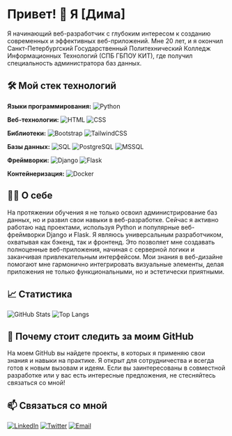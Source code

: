 # Привет! 👋 Я [Дима]

Я начинающий веб-разработчик с глубоким интересом к созданию современных и эффективных веб-приложений. Мне 20 лет, и я окончил Санкт-Петербургский Государственный Политехнический Колледж Информационных Технологий (СПБ ГБПОУ КИТ), где получил специальность администратора баз данных.

## 🛠️ Мой стек технологий

**Языки программирования:**
![Python](https://img.shields.io/badge/Python-3776AB?style=for-the-badge&logo=python&logoColor=white)

**Веб-технологии:**
![HTML](https://img.shields.io/badge/HTML5-E34F26?style=for-the-badge&logo=html5&logoColor=white)
![CSS](https://img.shields.io/badge/CSS3-1572B6?style=for-the-badge&logo=css3&logoColor=white)

**Библиотеки:**
![Bootstrap](https://img.shields.io/badge/Bootstrap-563D7C?style=for-the-badge&logo=bootstrap&logoColor=white)
![TailwindCSS](https://img.shields.io/badge/TailwindCSS-38B2AC?style=for-the-badge&logo=tailwind-css&logoColor=white)

**Базы данных:**
![SQL](https://img.shields.io/badge/SQL-4479A1?style=for-the-badge&logo=sql&logoColor=white)
![PostgreSQL](https://img.shields.io/badge/PostgreSQL-336791?style=for-the-badge&logo=postgresql&logoColor=white)
![MSSQL](https://img.shields.io/badge/Microsoft%20SQL%20Server-CC2927?style=for-the-badge&logo=microsoft-sql-server&logoColor=white)

**Фреймворки:**
![Django](https://img.shields.io/badge/Django-092E20?style=for-the-badge&logo=django&logoColor=white)
![Flask](https://img.shields.io/badge/Flask-000000?style=for-the-badge&logo=flask&logoColor=white)

**Контейнеризация:**
![Docker](https://img.shields.io/badge/Docker-2496ED?style=for-the-badge&logo=docker&logoColor=white)

## 👨‍💻 О себе

На протяжении обучения я не только освоил администрирование баз данных, но и развил свои навыки в веб-разработке. Сейчас я активно работаю над проектами, используя Python и популярные веб-фреймворки Django и Flask. Я являюсь универсальным разработчиком, охватывая как бэкенд, так и фронтенд. Это позволяет мне создавать полноценные веб-приложения, начиная с серверной логики и заканчивая привлекательным интерфейсом. Мои знания в веб-дизайне помогают мне гармонично интегрировать визуальные элементы, делая приложения не только функциональными, но и эстетически приятными.

## 📈 Статистика

![GitHub Stats](https://github-readme-stats.vercel.app/api?username=Ваш_Юзернейм&show_icons=true&theme=radical)
![Top Langs](https://github-readme-stats.vercel.app/api/top-langs/?username=Ваш_Юзернейм&layout=compact&theme=radical)

## 🚀 Почему стоит следить за моим GitHub

На моем GitHub вы найдете проекты, в которых я применяю свои знания и навыки на практике. Я открыт для сотрудничества и всегда готов к новым вызовам и идеям. Если вы заинтересованы в совместной разработке или у вас есть интересные предложения, не стесняйтесь связаться со мной!

## 📫 Связаться со мной

[![LinkedIn](https://img.shields.io/badge/LinkedIn-0077B5?style=for-the-badge&logo=linkedin&logoColor=white)](https://www.linkedin.com/in/Ваш_Профиль)
[![Twitter](https://img.shields.io/badge/Twitter-1DA1F2?style=for-the-badge&logo=twitter&logoColor=white)](https://twitter.com/Ваш_Профиль)
[![Email](https://img.shields.io/badge/Email-D14836?style=for-the-badge&logo=gmail&logoColor=white)](mailto:ваш_имейл@example.com)
